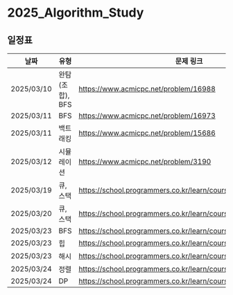 # 2025_Algorithm_Study
## 일정표

| **날짜**     | **유형**      | **문제 링크**                              | 
|------------|-------------|----------------------------------------|
| 2025/03/10 | 완탐(조합), BFS | https://www.acmicpc.net/problem/16988  |
| 2025/03/11 | BFS         | https://www.acmicpc.net/problem/16973  |
| 2025/03/11 | 백트래킹        | https://www.acmicpc.net/problem/15686  |
| 2025/03/12 | 시뮬레이션       | https://www.acmicpc.net/problem/3190  |
| 2025/03/19 | 큐, 스택       | https://school.programmers.co.kr/learn/courses/30/lessons/42584  |
| 2025/03/20 | 큐, 스택       | https://school.programmers.co.kr/learn/courses/30/lessons/42586  |
| 2025/03/23 | BFS         | https://school.programmers.co.kr/learn/courses/30/lessons/1829  |
| 2025/03/23 | 힙           | https://school.programmers.co.kr/learn/courses/30/lessons/42626  |
| 2025/03/23 | 해시          | https://school.programmers.co.kr/learn/courses/30/lessons/42578  |
| 2025/03/24 | 정렬          | https://school.programmers.co.kr/learn/courses/30/lessons/42746  |
| 2025/03/24 | DP          | https://school.programmers.co.kr/learn/courses/30/lessons/43105  |